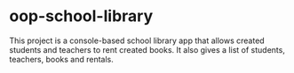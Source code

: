 # oop-school-library
This project is a console-based school library app that allows created students and teachers to rent created books. It also gives a list of students, teachers, books and rentals.
